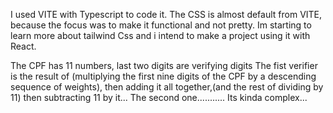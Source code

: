 I used VITE with Typescript to code it.
The CSS is almost default from VITE, because the focus was to make it functional and not pretty.
Im starting to learn more about tailwind Css and i intend to make a project using it with React.

The CPF has 11 numbers, last two digits are verifying digits
The fist verifier is the result of (multiplying the first nine digits of the CPF by a descending sequence of weights), then adding it all together,(and the rest of dividing by 11) then subtracting 11 by it...
The second one...........
Its kinda complex...
